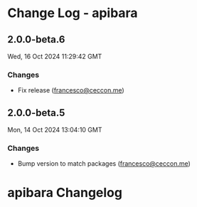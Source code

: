 # Change Log - apibara

<!-- This log was last generated on Wed, 16 Oct 2024 11:29:42 GMT and should not be manually modified. -->

<!-- Start content -->

## 2.0.0-beta.6

Wed, 16 Oct 2024 11:29:42 GMT

### Changes

- Fix release (francesco@ceccon.me)

## 2.0.0-beta.5

Mon, 14 Oct 2024 13:04:10 GMT

### Changes

- Bump version to match packages (francesco@ceccon.me)

# apibara Changelog

